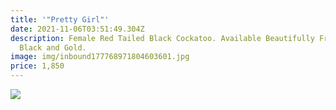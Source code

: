 ```yaml
---
title: '"Pretty Girl"'
date: 2021-11-06T03:51:49.304Z
description: Female Red Tailed Black Cockatoo. Available Beautifully Framed in
  Black and Gold.
image: img/inbound177768971804603601.jpg
price: 1,850
---
```

![](img/inbound7641627453940146245.jpg)